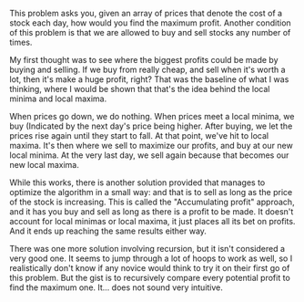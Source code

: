 This problem asks you, given an array of prices that denote the cost of a stock each day, how would you find the maximum profit. Another condition of this problem is that we are allowed to buy and sell stocks any number of times.

My first thought was to see where the biggest profits could be made by buying and selling. If we buy from really cheap, and sell when it's worth a lot, then it's make a huge profit, right? That was the baseline of what I was thinking, where I would be shown that that's the idea behind the local minima and local maxima.

When prices go down, we do nothing. When prices meet a local minima, we buy (Indicated by the next day's price being higher. After buying, we let the prices rise again until they start to fall. At that point, we've hit to local maxima. It's then where we sell to maximize our profits, and buy at our new local minima. At the very last day, we sell again because that becomes our new local maxima.

While this works, there is another solution provided that manages to optimize the algorithm in a small way: and that is to sell as long as the price of the stock is increasing. This is called the "Accumulating profit" approach, and it has you buy and sell as long as there is a profit to be made. It doesn't account for local minimas or local maxima, it just places all its bet on profits. And it ends up reaching the same results either way.

There was one more solution involving recursion, but it isn't considered a very good one. It seems to jump through a lot of hoops to work as well, so I realistically don't know if any novice would think to try it on their first go of this problem. But the gist is to recursively compare every potential profit to find the maximum one. It... does not sound very intuitive.
